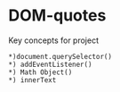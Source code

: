 # DOM-quotes
Key concepts for project

	*)document.querySelector()
	*) addEventListener()
	*) Math Object()
	*) innerText
